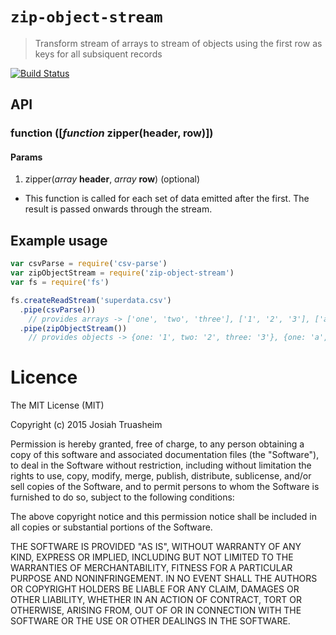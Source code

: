 # `zip-object-stream`

> Transform stream of arrays to stream of objects using the first row as keys for all subsiquent records

[![Build Status](https://travis-ci.org/Josiah/zip-object-stream.svg)](https://travis-ci.org/Josiah/zip-object-stream)

## API

### function ([*function* **zipper(header, row)**])

#### Params

1. zipper(*array* **header**, *array* **row**) (optional)

  - This function is called for each set of data emitted after the first. The result is passed onwards through the stream.

## Example usage

```js
var csvParse = require('csv-parse')
var zipObjectStream = require('zip-object-stream')
var fs = require('fs')

fs.createReadStream('superdata.csv')
  .pipe(csvParse())
    // provides arrays -> ['one', 'two', 'three'], ['1', '2', '3'], ['a', 'b', 'c']
  .pipe(zipObjectStream())
    // provides objects -> {one: '1', two: '2', three: '3'}, {one: 'a', two: 'b', three: 'c'}
```

# Licence

The MIT License (MIT)

Copyright (c) 2015 Josiah Truasheim

Permission is hereby granted, free of charge, to any person obtaining a copy
of this software and associated documentation files (the "Software"), to deal
in the Software without restriction, including without limitation the rights
to use, copy, modify, merge, publish, distribute, sublicense, and/or sell
copies of the Software, and to permit persons to whom the Software is
furnished to do so, subject to the following conditions:

The above copyright notice and this permission notice shall be included in all
copies or substantial portions of the Software.

THE SOFTWARE IS PROVIDED "AS IS", WITHOUT WARRANTY OF ANY KIND, EXPRESS OR
IMPLIED, INCLUDING BUT NOT LIMITED TO THE WARRANTIES OF MERCHANTABILITY,
FITNESS FOR A PARTICULAR PURPOSE AND NONINFRINGEMENT. IN NO EVENT SHALL THE
AUTHORS OR COPYRIGHT HOLDERS BE LIABLE FOR ANY CLAIM, DAMAGES OR OTHER
LIABILITY, WHETHER IN AN ACTION OF CONTRACT, TORT OR OTHERWISE, ARISING FROM,
OUT OF OR IN CONNECTION WITH THE SOFTWARE OR THE USE OR OTHER DEALINGS IN THE
SOFTWARE.
